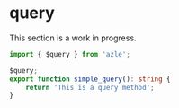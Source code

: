 # query

This section is a work in progress.

```typescript
import { $query } from 'azle';

$query;
export function simple_query(): string {
    return 'This is a query method';
}
```
